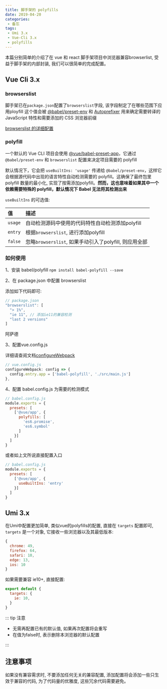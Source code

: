 ```yaml
---
title: 脚手架的 polyfills
date: 2019-04-20
categories:
 - 备忘
tags:
 - Umi 3.x
 - Vue-Cli 3.x
 - polyfills
---
```


本篇分别简单的介绍了在 vue 和 react 脚手架项目中浏览器兼容browserlist, 受益于脚手架的内部封装, 我们可以很简单的完成配置。

## Vue Cli 3.x

### browserslist

脚手架已在`package.json`配置了`browserslist`字段, 该字段制定了在哪些范围下应用ployfill
这个值会被 [@babel/preset-env](https://babeljs.io/docs/en/next/babel-preset-env.html) 和 [Autoprefixer](https://github.com/postcss/autoprefixer)  用来确定需要转译的 JavaScript 特性和需要添加的 CSS 浏览器前缀

[browserslist 的详细配置](https://github.com/browserslist/browserslist)

### polyfill

一个默认的 Vue CLI 项目会使用 [@vue/babel-preset-app](https://github.com/vuejs/vue-cli/tree/dev/packages/%40vue/babel-preset-app)，它通过 `@babel/preset-env` 和 `browserslist` 配置来决定项目需要的 polyfill

默认情况下，它会把 `useBuiltIns: 'usage'` 传递给 `@babel/preset-env`，这样它会根据源代码中出现的语言特性自动检测需要的 polyfill。这确保了最终包里 polyfill 数量的最小化, 实现了按需添加polyfill。**然而，这也意味着如果其中一个依赖需要特殊的 polyfill，默认情况下 Babel 无法将其检测出来**

`useBuiltIns` 的可选值:

值|描述
:-|:-
`usage`|自动检测源码中使用的代码特性自动检测添加polyfill
`entry`|根据`browserslist`, 进行添加polyfill
`false`| 忽略`browserslist`, 如果手动引入了polyfill, 则应用全部

### 如何使用

1、安装 babel/polyfill
`npm install babel-polyfill --save`

2、在 package.json 中配置 browserslist

添加如下代码即可:

```js
// package.json
"browserslist": [
  "> 1%",
  "ie 11", // 添加ie11的兼容检测
  "last 2 versions"
]
```

阿萨德

3、配置vue.config.js

详细请查阅文档[configureWebpack](https://cli.vuejs.org/zh/guide/webpack.html#%E7%AE%80%E5%8D%95%E7%9A%84%E9%85%8D%E7%BD%AE%E6%96%B9%E5%BC%8F)

```js
// vue.config.js
configureWebpack: config => { 
  config.entry.app = ['babel-polyfill', './src/main.js']
},
```

4、配置 babel.config.js 为需要的检测模式

```js
// babel.config.js
module.exports = {
  presets: [
    ['@vue/app', {
      polyfills: [
        'es6.promise',
        'es6.symbol'
      ]
    }]
  ]
}
```

或者如上文所说直接配置入口

```js
// babel.config.js
module.exports = {
  presets: [
    ['@vue/app', {
      useBuiltIns: 'entry'
    }]
  ]
}
```

## Umi 3.x

在Umi中配置更加简单, 类似vue的polyfills的配置, 直接在 `targets` 配置即可, `targets` 是一个对象, 它接收一些浏览器以及其最低版本:

```js
{
  chrome: 49,
  firefox: 64,
  safari: 10,
  edge: 13,
  ios: 10
}
```

如果需要兼容 ie10+, 直接配置:

```js
export default {
  targets: {
    ie: 10,
  }
}
```

::: tip 注意

* 无需再配置已有的默认值, 如果再次配置将会重写
* 在值为false时, 表示删除本浏览器的默认配置
  
:::

## 注意事项

如果没有兼容需求时, 不要添加任何无关的兼容配置, 添加配置将会添加一些只生效于兼容的代码, 为了代码量的优雅度, 这些冗余代码需要避免。
